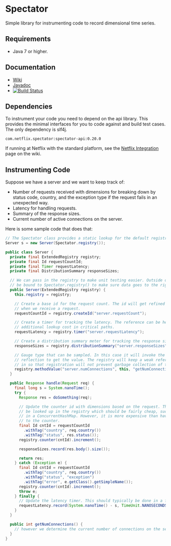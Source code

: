 
# Spectator

Simple library for instrumenting code to record dimensional time series.

## Requirements

* Java 7 or higher.

## Documentation

* [Wiki](https://github.com/Netflix/spectator/wiki)
* [Javadoc](http://netflix.github.io/spectator/javadoc/HEAD/spectator-api/)
* [![Build Status](https://travis-ci.org/Netflix/spectator.svg)](https://travis-ci.org/Netflix/spectator/builds)

## Dependencies

To instrument your code you need to depend on the api library. This provides the minimal interfaces
for you to code against and build test cases. The only dependency is slf4j.

```
com.netflix.spectator:spectator-api:0.20.0
```

If running at Netflix with the standard platform, see the
[Netflix Integration](https://github.com/Netflix/spectator/wiki/Netflix-Integration) page on the
wiki.

## Instrumenting Code

Suppose we have a server and we want to keep track of:

* Number of requests received with dimensions for breaking down by status code, country, and
  the exception type if the request fails in an unexpected way.
* Latency for handling requests.
* Summary of the response sizes.
* Current number of active connections on the server.

Here is some sample code that does that:

```java
// The Spectator class provides a static lookup for the default registry
Server s = new Server(Spectator.registry());

public class Server {
  private final ExtendedRegistry registry;
  private final Id requestCountId;
  private final Timer requestLatency;
  private final DistributionSummary responseSizes;

  // We can pass in the registry to make unit testing easier. Outside of tests it should typically
  // be bound to Spectator.registry() to make sure data goes to the right place.
  public Server(ExtendedRegistry registry) {
    this.registry = registry;

    // Create a base id for the request count. The id will get refined with additional dimensions
    // when we receive a request.
    requestCountId = registry.createId("server.requestCount");

    // Create a timer for tracking the latency. The reference can be held onto to avoid
    // additional lookup cost in critical paths.
    requestLatency = registry.timer("server.requestLatency");

    // Create a distribution summary meter for tracking the response sizes.
    responseSizes = registry.distributionSummary("server.responseSizes");

    // Gauge type that can be sampled. In this case it will invoke the specified method via
    // reflection to get the value. The registry will keep a weak reference to the object passed
    // in so that registration will not prevent garbage collection of the server object.
    registry.methodValue("server.numConnections", this, "getNumConnections");
  }

  public Response handle(Request req) {
    final long s = System.nanoTime();
    try {
      Response res = doSomething(req);

      // Update the counter id with dimensions based on the request. The counter will then
      // be looked up in the registry which should be fairly cheap, such as lookup of id object
      // in a ConcurrentHashMap. However, it is more expensive than having a local variable set
      // to the counter.
      final Id cntId = requestCountId
        .withTag("country", req.country())
        .withTag("status", res.status());
      registry.counter(cntId).increment();

      responseSizes.record(res.body().size());

      return res;
    } catch (Exception e) {
      final Id cntId = requestCountId
        .withTag("country", req.country())
        .withTag("status", "exception")
        .withTag("error", e.getClass().getSimpleName());
      registry.counter(cntId).increment();
      throw e;
    } finally {
      // Update the latency timer. This should typically be done in a finally block.
      requestLatency.record(System.nanoTime() - s, TimeUnit.NANOSECONDS);
    }
  }

  public int getNumConnections() {
    // however we determine the current number of connections on the server
  }
}
```
